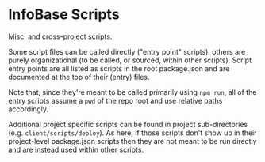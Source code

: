 # InfoBase Scripts

Misc. and cross-project scripts.

Some script files can be called directly ("entry point" scripts), others are purely organizational (to be called, or sourced, within other scripts). Script entry points are all listed as scripts in the root package.json and are documented at the top of their (entry) files.

Note that, since they're meant to be called primarily using `npm run`, all of the entry scripts assume a `pwd` of the repo root and use relative paths accordingly.

Additional project specific scripts can be found in project sub-directories (e.g. `client/scripts/deploy`). As here, if those scripts don't show up in their project-level package.json scripts then they are not meant to be run directly and are instead used within other scripts.

